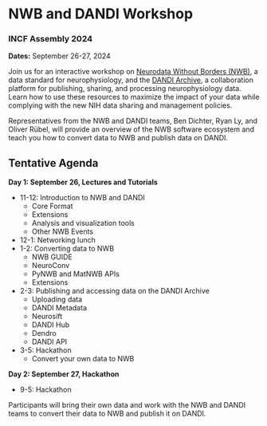 <!-- <img alt="banner" src="images/nwb_dandi_bcm_2024_banner.png"> -->

# NWB and DANDI Workshop

### INCF Assembly 2024

**Dates:** September 26-27, 2024


Join us for an interactive workshop on [Neurodata Without Borders (NWB)](https://nwb.org), a data standard for neurophysiology, and the [DANDI Archive](https://dandiarchive.org), a collaboration platform for publishing, sharing, and processing neurophysiology data. Learn how to use these resources to maximize the impact of your data while complying with the new NIH data sharing and management policies.

Representatives from the NWB and DANDI teams, Ben Dichter, Ryan Ly, and Oliver Rübel, will provide an overview of the NWB software ecosystem and teach you how to convert data to NWB and publish data on DANDI.

## Tentative Agenda

**Day 1: September 26, Lectures and Tutorials**

* 11-12: Introduction to NWB and DANDI
  * Core Format
  * Extensions
  * Analysis and visualization tools
  * Other NWB Events
* 12-1: Networking lunch
* 1-2: Converting data to NWB
  * NWB GUIDE
  * NeuroConv
  * PyNWB and MatNWB APIs
  * Extensions
* 2-3: Publishing and accessing data on the DANDI Archive
  * Uploading data
  * DANDI Metadata
  * Neurosift
  * DANDI Hub
  * Dendro
  * DANDI API
* 3-5: Hackathon
  * Convert your own data to NWB

**Day 2: September 27, Hackathon**

* 9-5: Hackathon

Participants will bring their own data and work with the NWB and DANDI teams to convert their data to NWB and publish it on DANDI.

<!-- ## Registration

TBD. This will likely be organized through the INCF Assembly registration. -->


<!-- ## Flyer

Download the event flyer [here](images/nwb_dandi_bcm_2024_flyer.pdf). -->

